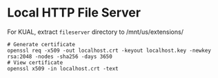 # Local HTTP File Server

For KUAL, extract `fileserver` directory to /mnt/us/extensions/

```
# Generate certificate
openssl req -x509 -out localhost.crt -keyout localhost.key -newkey rsa:2048 -nodes -sha256 -days 3650
# View certificate
openssl x509 -in localhost.crt -text
```
